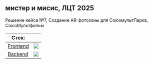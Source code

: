 ## мистер и мисис, ЛЦТ 2025

Решение кейса №7, Создание AR-фотозоны для СоюзмультПарка, СоюзМультфильм

| Стек: | |
|---|---|
| [Frontend](https://github.com/LCT-2025/Frontend) | ![](https://skillicons.dev/icons?i=react,threejs,blender,) |
| [Backend](https://github.com/LCT-2025/Backend) | ![](https://skillicons.dev/icons?i=go,docker,postgres) |

